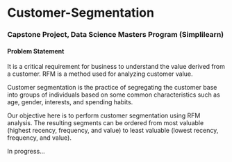 # Customer-Segmentation

### Capstone Project, Data Science Masters Program (Simplilearn)

#### Problem Statement

It is a critical requirement for business to understand the value derived from a customer. RFM is a method used for analyzing customer value.

Customer segmentation is the practice of segregating the customer base into groups of individuals based on some common characteristics such as age, gender, interests, and spending habits.

Our objective here is to perform customer segmentation using RFM analysis. The resulting segments can be ordered from most valuable (highest recency, frequency, and value) to least valuable (lowest recency, frequency, and value).

In progress...